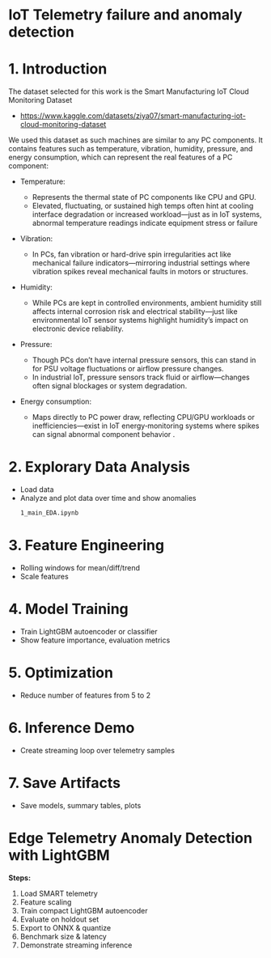 # IoT Telemetry failure and anomaly detection


# 1. Introduction

The dataset selected for this work is the Smart Manufacturing IoT Cloud Monitoring Dataset
- https://www.kaggle.com/datasets/ziya07/smart-manufacturing-iot-cloud-monitoring-dataset

We used this dataset as such machines are similar to any PC components. It contains features such as temperature, vibration, humidity, pressure, and energy consumption, which can represent the real features of a PC component:
- Temperature: 
    - Represents the thermal state of PC components like CPU and GPU. 
    - Elevated, fluctuating, or sustained high temps often hint at cooling interface degradation or increased workload—just as in IoT systems, abnormal temperature readings indicate equipment stress or failure 

- Vibration: 
    - In PCs, fan vibration or hard-drive spin irregularities act like mechanical failure indicators—mirroring industrial settings where vibration spikes reveal mechanical faults in motors or structures.

- Humidity: 
    - While PCs are kept in controlled environments, ambient humidity still affects internal corrosion risk and electrical stability—just like environmental IoT sensor systems highlight humidity’s impact on electronic device reliability.

- Pressure: 
    - Though PCs don’t have internal pressure sensors, this can stand in for PSU voltage fluctuations or airflow pressure changes. 
    - In industrial IoT, pressure sensors track fluid or airflow—changes often signal blockages or system degradation.

- Energy consumption: 
    - Maps directly to PC power draw, reflecting CPU/GPU workloads or inefficiencies—exist in IoT energy‐monitoring systems where spikes can signal abnormal component behavior .


# 2. Explorary Data Analysis
- Load data
- Analyze and plot data over time and show anomalies
    ```bash
    1_main_EDA.ipynb
    ```

# 3. Feature Engineering
- Rolling windows for mean/diff/trend
- Scale features

# 4. Model Training
- Train LightGBM autoencoder or classifier
- Show feature importance, evaluation metrics

# 5. Optimization
- Reduce number of features from 5 to 2

# 6. Inference Demo
- Create streaming loop over telemetry samples

# 7. Save Artifacts
- Save models, summary tables, plots


# Edge Telemetry Anomaly Detection with LightGBM

**Steps:**
1. Load SMART telemetry
2. Feature scaling
3. Train compact LightGBM autoencoder
4. Evaluate on holdout set
5. Export to ONNX & quantize
6. Benchmark size & latency
7. Demonstrate streaming inference
